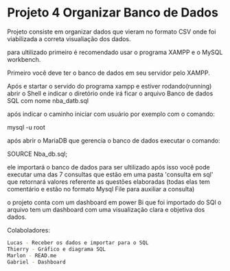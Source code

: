 # Projeto 4 Organizar Banco de Dados
Projeto consiste em organizar dados que vieram no formato CSV onde foi viabilizada a correta visualiação dos dados.

para ultilizado primeiro é recomendado usar o programa XAMPP e o MySQL workbench.

Primeiro você deve ter o banco de dados em seu servidor pelo XAMPP.

Após  e startar o servido do programa xampp e estiver rodando(running) abrir o Shell e indicar o diretório onde irá ficar o arquivo Banco de dados SQL com nome nba_datb.sql

após indicar o caminho iniciar com usuário por exemplo com o comando:

mysql -u root

após abrir o MariaDB que gerencia o banco de dados executar o comando:

SOURCE Nba_db.sql;

ele importará o banco de dados para ser ultilizado após isso você pode executar uma das 7 consultas que estão em uma pasta 'consulta em sql' que retornará valores referente as questões elaboradas (todas elas tem comentário e estão no formato Mysql File para auxiliar a consulta)

o projeto conta com um dashboard em power Bi que foi importado do SQl o arquivo tem um dashboard com uma visualização clara e objetiva dos dados.

Colaboladores:
````sh
Lucas - Receber os dados e importar para o SQL
Thierry - Gráfico e diagrama SQL
Marlon - READ.me
Gabriel - Dashboard
````
